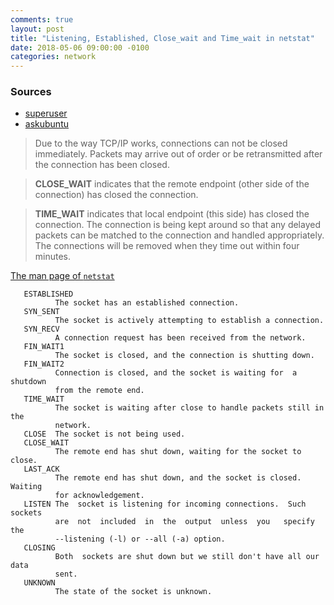 ```yaml
---
comments: true
layout: post
title: "Listening, Established, Close_wait and Time_wait in netstat"
date: 2018-05-06 09:00:00 -0100
categories: network
---
```

### Sources
* [superuser](https://superuser.com/questions/173535/what-are-close-wait-and-time-wait-states)
* [askubuntu](https://askubuntu.com/questions/538443/whats-the-difference-between-port-status-listening-time-wait-close-wait)

> Due to the way TCP/IP works, connections can not be closed immediately. Packets may arrive out of order or be retransmitted after the connection has been closed. 

> **CLOSE_WAIT** indicates that the remote endpoint (other side of the connection) has closed the connection. 

> **TIME_WAIT** indicates that local endpoint (this side) has closed the connection. The connection is being kept around so that any delayed packets can be matched to the connection and handled appropriately. The connections will be removed when they time out within four minutes. 

[The man page of `netstat`](http://manpages.ubuntu.com/netstat)
```
   ESTABLISHED
          The socket has an established connection.
   SYN_SENT
          The socket is actively attempting to establish a connection.
   SYN_RECV
          A connection request has been received from the network.
   FIN_WAIT1
          The socket is closed, and the connection is shutting down.
   FIN_WAIT2
          Connection is closed, and the socket is waiting for  a  shutdown
          from the remote end.
   TIME_WAIT
          The socket is waiting after close to handle packets still in the
          network.
   CLOSE  The socket is not being used.
   CLOSE_WAIT
          The remote end has shut down, waiting for the socket to close.
   LAST_ACK
          The remote end has shut down, and the socket is closed.  Waiting
          for acknowledgement.
   LISTEN The  socket is listening for incoming connections.  Such sockets
          are  not  included  in  the  output  unless  you   specify   the
          --listening (-l) or --all (-a) option.
   CLOSING
          Both  sockets are shut down but we still don't have all our data
          sent.
   UNKNOWN
          The state of the socket is unknown.
```
